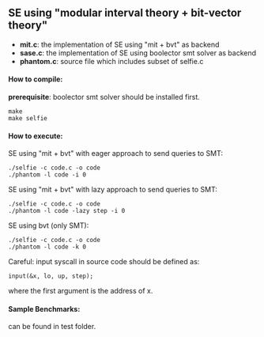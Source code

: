 ## SE using "modular interval theory + bit-vector theory"
- **mit.c**: the implementation of SE using "mit + bvt" as backend
- **sase.c**: the implementation of SE using boolector smt solver as backend
- **phantom.c**: source file which includes subset of selfie.c

#### How to compile:
**prerequisite**: boolector smt solver should be installed first.
```
make
make selfie
```
#### How to execute:
SE using "mit + bvt" with eager approach to send queries to SMT:
```
./selfie -c code.c -o code
./phantom -l code -i 0
```
SE using "mit + bvt" with lazy approach to send queries to SMT:
```
./selfie -c code.c -o code
./phantom -l code -lazy step -i 0
```
SE using bvt (only SMT):
```
./selfie -c code.c -o code
./phantom -l code -k 0
```

Careful: input syscall in source code should be defined as:
```
input(&x, lo, up, step);
```
where the first argument is the address of x.

#### Sample Benchmarks:
can be found in test folder.